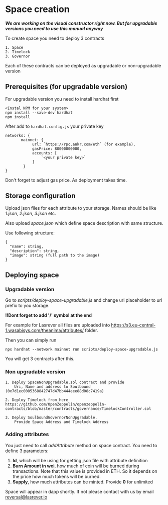 # Space creation

_**We are working on the visual constructor right now. But for upgradable versions you need to use this manual anyway**_

To create space you need to deploy 3 contracts

```shell
1. Space
2. Timelock
3. Governor
```

Each of these contracts can be deployed as upgradable or non-upgradable version

## Prerequisites (for upgradable version)

For upgradable version you need to install hardhat first

```shell
<Instal NPM for your system>
npm install --save-dev hardhat
npm install
```

After add to `hardhat.config.js` your private key
```shell
networks: {
       mainnet: {
            url: `https://rpc.ankr.com/eth` (for example),
            gasPrice: 80000000000,
            accounts: [
                `<your private key>`
            ]
        }
}
```
Don't forget to adjust gas price. As deployment takes time.

## Storage configuration
Upload json files for each attribute to your storage. 
Names should be like _1.json_, _2.json_, _3.json_ etc.

Also upload _space.json_ which define space description with same structure.

Use following structure:
```shell
{
  "name": string,
  "description": string,
  "image": string (full path to the image)
}
```

## Deploying space

### Upgradable version

Go to _scripts/deploy-space-upgradable.js_ and change uri placeholder to url prefix to you storage.

**!!Dont forget to add '/' symbol at the end**

For example for Lasrever all files are uploaded into https://s3.eu-central-1.wasabisys.com/theanima/attributes/ folder.

Then you can simply run

`npx hardhat --network mainnet run scripts/deploy-space-upgradable.js`

You will get 3 contracts after this. 

### Non upgradable version

```shell
1. Deploy SpaceNonUpgradable.sol contract and provide 
    Uri, Name and address to Soulbound (0x7d1ec0085368842747d47bb444eee88d08c7419a)

2. Deploy Timelock from here https://github.com/OpenZeppelin/openzeppelin-contracts/blob/master/contracts/governance/TimelockController.sol

3. Deploy SoulboundGovernorNonUpgradable.
    Provide Space Address and Timelock Address
```

### Adding attributes
You just need to call _addAttribute_ method on space contract.
You need to define 3 parameters:
1. **Id**, which will be using for getting json file with attribute definition
2. **Burn Amount in wei**, how much of coin will be burned during transactions. Note that this value is provided in ETH. So it depends on the price how much tokens will be burned.
3. **Supply**, how much attributes can be minted. Provide **0** for unlimited

Space will appear in dapp shortly. If not please contact with us by email reversal@lasrever.io
